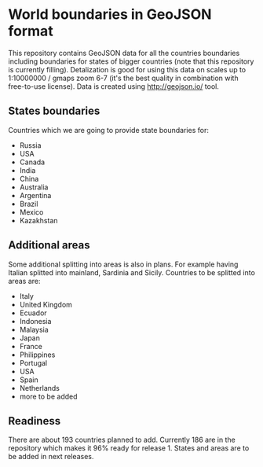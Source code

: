 
# World boundaries in GeoJSON format
This repository contains GeoJSON data for all the countries boundaries including boundaries for states of bigger 
countries (note that this repository is currently filling).
Detalization is good for using this data on scales up to 1:10000000 / gmaps zoom 6-7 (it's the best quality in combination with free-to-use license).
Data is created using http://geojson.io/ tool.

## States boundaries
Countries which we are going to provide state boundaries for:
* Russia
* USA
* Canada
* India
* China
* Australia
* Argentina
* Brazil
* Mexico
* Kazakhstan

## Additional areas
Some additional splitting into areas is also in plans. For example having Italian splitted into mainland, Sardinia and Sicily. Countries to be splitted into areas are:
* Italy
* United Kingdom
* Ecuador
* Indonesia
* Malaysia
* Japan
* France
* Philippines
* Portugal
* USA
* Spain
* Netherlands
* more to be added

## Readiness
There are about 193 countries planned to add. Currently 186 are in the repository which makes it 96% ready for release 1. States and areas are to be added in next releases.
